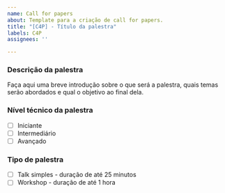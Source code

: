 ```yaml
---
name: Call for papers
about: Template para a criação de call for papers.
title: "[C4P] - Título da palestra"
labels: C4P
assignees: ''

---
```


### Descrição da palestra

Faça aqui uma breve introdução sobre o que será a palestra, quais temas serão abordados e qual o objetivo ao final dela.

### Nível técnico da palestra

- [ ]  Iniciante
- [ ] Intermediário
- [ ] Avançado

### Tipo de palestra
- [ ] Talk simples - duração de até 25 minutos
- [ ] Workshop - duração de até 1 hora
